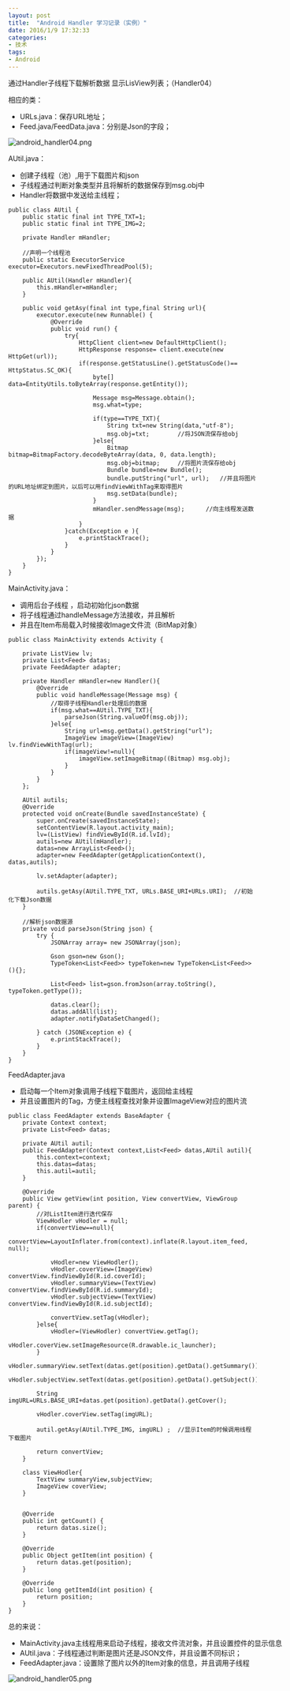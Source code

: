 ```yaml
---
layout: post
title:  "Android Handler 学习记录（实例）"
date: 2016/1/9 17:32:33 
categories:
- 技术
tags:
- Android
---
```



通过Handler子线程下载解析数据 显示LisView列表；（Handler04）


相应的类：
- URLs.java：保存URL地址；
- Feed.java/FeedData.java：分别是Json的字段；


![android_handler04.png]({{site.baseurl}}/public/img/android_handler04.png)

AUtil.java：

- 创建子线程（池）,用于下载图片和json
- 子线程通过判断对象类型并且将解析的数据保存到msg.obj中
- Handler将数据中发送给主线程；

<nobr/>

	public class AUtil {
		public static final int TYPE_TXT=1;
		public static final int TYPE_IMG=2;
		
		private Handler mHandler;
		
		//声明一个线程池
		public static ExecutorService executor=Executors.newFixedThreadPool(5);
		
		public AUtil(Handler mHandler){
			this.mHandler=mHandler;
		}
		
		public void getAsy(final int type,final String url){
			executor.execute(new Runnable() {
				@Override
				public void run() {
					try{
						HttpClient client=new DefaultHttpClient();
						HttpResponse response= client.execute(new HttpGet(url));
						if(response.getStatusLine().getStatusCode()== HttpStatus.SC_OK){
							byte[] data=EntityUtils.toByteArray(response.getEntity());
							
							Message msg=Message.obtain();
							msg.what=type;
							
							if(type==TYPE_TXT){
								String txt=new String(data,"utf-8");	
								msg.obj=txt;		//将JSON流保存给obj
							}else{
								Bitmap bitmap=BitmapFactory.decodeByteArray(data, 0, data.length);
								msg.obj=bitmap;		//将图片流保存给obj
								Bundle bundle=new Bundle();
								bundle.putString("url", url);	//并且将图片的URL地址绑定到图片，以后可以用findViewWithTag来取得图片
								msg.setData(bundle);
							}
							mHandler.sendMessage(msg);		//向主线程发送数据
						}
					}catch(Exception e ){
						e.printStackTrace();
					}
				}
			});
		}
	}


MainActivity.java：

- 调用后台子线程 ，启动初始化json数据
- 将子线程通过handleMessage方法接收，并且解析
- 并且在Item布局载入时候接收Image文件流（BitMap对象）

<nobr>

	public class MainActivity extends Activity {
	
		private ListView lv;
		private List<Feed> datas;
		private FeedAdapter adapter;
		
		private Handler mHandler=new Handler(){
			@Override
			public void handleMessage(Message msg) {
				//取得子线程Handler处理后的数据
				if(msg.what==AUtil.TYPE_TXT){
					parseJson(String.valueOf(msg.obj));
				}else{
					String url=msg.getData().getString("url");
					ImageView imageView=(ImageView) lv.findViewWithTag(url);
					if(imageView!=null){
						imageView.setImageBitmap((Bitmap) msg.obj);
					}
				}
			}
		};
		
		AUtil autils;
		@Override
		protected void onCreate(Bundle savedInstanceState) {
			super.onCreate(savedInstanceState);
			setContentView(R.layout.activity_main);
			lv=(ListView) findViewById(R.id.lvId);
			autils=new AUtil(mHandler);
			datas=new ArrayList<Feed>();
			adapter=new FeedAdapter(getApplicationContext(), datas,autils);
			
			lv.setAdapter(adapter);
			
			autils.getAsy(AUtil.TYPE_TXT, URLs.BASE_URI+URLs.URI);	//初始化下载Json数据
		}
		
		//解析json数据源
		private void parseJson(String json) {
			try {
				JSONArray array= new JSONArray(json);
				
				Gson gson=new Gson();
				TypeToken<List<Feed>> typeToken=new TypeToken<List<Feed>>(){};
				
				List<Feed> list=gson.fromJson(array.toString(), typeToken.getType());
				
				datas.clear();
				datas.addAll(list);
				adapter.notifyDataSetChanged();
				
			} catch (JSONException e) {
				e.printStackTrace();
			}
		}
	}


FeedAdapter.java

- 启动每一个Item对象调用子线程下载图片，返回给主线程
- 并且设置图片的Tag，方便主线程查找对象并设置ImageView对应的图片流

<nobr>

	public class FeedAdapter extends BaseAdapter {
		private Context context;
		private List<Feed> datas;
		
		private AUtil autil;
		public FeedAdapter(Context context,List<Feed> datas,AUtil autil){
			this.context=context;
			this.datas=datas;
			this.autil=autil;
		}
		
		@Override
		public View getView(int position, View convertView, ViewGroup parent) {
			//对ListItem进行迭代保存
			ViewHodler vHodler = null;
			if(convertView==null){
				convertView=LayoutInflater.from(context).inflate(R.layout.item_feed, null);
				
				vHodler=new ViewHodler();
				vHodler.coverView=(ImageView) convertView.findViewById(R.id.coverId);
				vHodler.summaryView=(TextView) convertView.findViewById(R.id.summaryId);
				vHodler.subjectView=(TextView) convertView.findViewById(R.id.subjectId);
			
				convertView.setTag(vHodler);
			}else{
				vHodler=(ViewHodler) convertView.getTag();
				vHodler.coverView.setImageResource(R.drawable.ic_launcher);
			}
			vHodler.summaryView.setText(datas.get(position).getData().getSummary());
			vHodler.subjectView.setText(datas.get(position).getData().getSubject());
			
			String imgURL=URLs.BASE_URI+datas.get(position).getData().getCover();
	
			vHodler.coverView.setTag(imgURL);
			
			autil.getAsy(AUtil.TYPE_IMG, imgURL) ;	//显示Item的时候调用线程下载图片
			
			return convertView;
		}
		
		class ViewHodler{
			TextView summaryView,subjectView;
			ImageView coverView;
		}
		
		
		@Override
		public int getCount() {
			return datas.size();
		}
	
		@Override
		public Object getItem(int position) {
			return datas.get(position);
		}
	
		@Override
		public long getItemId(int position) {
			return position;
		}
	}

总的来说：

- MainActivity.java主线程用来启动子线程，接收文件流对象，并且设置控件的显示信息
- AUtil.java：子线程通过判断是图片还是JSON文件，并且设置不同标识；
- FeedAdapter.java：设置除了图片以外的Item对象的信息，并且调用子线程


![android_handler05.png]({{site.baseurl}}/public/img/android_handler05.png)


